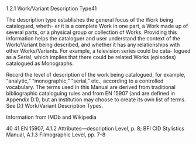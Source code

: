 1.2.1 Work/Variant Description Type41

The description type establishes the general focus of the Work being catalogued, wheth-
er  it  is  a  complete  Work  in  one  part,  a  Work  made  up  of  several  parts,  or  a  physical
group or collection of Works. Providing this information helps the cataloguer and user
understand  the  context  of  the  Work/Variant  being  described,  and  whether  it  has  any
relationships with other Works/Variants. For example, a television series could be cata-
logued as a Serial, which implies that there could be related Works (episodes) catalogued
as Monographs.

Record  the  level  of  description  of  the  work  being  catalogued,  for  example,  “analytic,”
“monographic,”  “serial,”  etc.,  according  to  a  controlled  vocabulary.  The  terms  used  in
this  Manual  are  derived  from  traditional  bibliographic  cataloguing  rules  and  from  EN
15907 (and are defined in Appendix D.1), but an institution may choose to create its own
list of terms. See D.1 Work/Variant Description Types.

Information from IMDb and Wikipedia

40
41  EN 15907, 4.1.2 Attributes—description Level, p. 8; BFI CID Stylistics Manual, A.1.3 Filmographic Level, pp. 7-8


